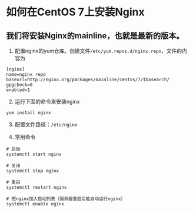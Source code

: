 # 如何在CentOS 7上安装Nginx

## 我们将安装Nginx的mainline，也就是最新的版本。
1. 配置nginx的yum仓库。创建文件`/etc/yum.repos.d/nginx.repo`，文件的内容为

  ```
  [nginx]
  name=nginx repo
  baseurl=http://nginx.org/packages/mainline/centos/7/$basearch/
  gpgcheck=0
  enabled=1
  ```
  
2. 运行下面的命令来安装nginx

  ```
  yum install nginx
  ```
  
3. 配置文件路径：`/etc/nginx`

4. 常用命令

  ```
  # 启动
  systemctl start nginx
  
  # 关闭
  systemctl stop nginx
  
  # 重启
  systemctl restart nginx
  
  # 把nginx加入启动列表（服务器重启后能自动运行nginx）
  systemctl enable nginx
  
  ```
